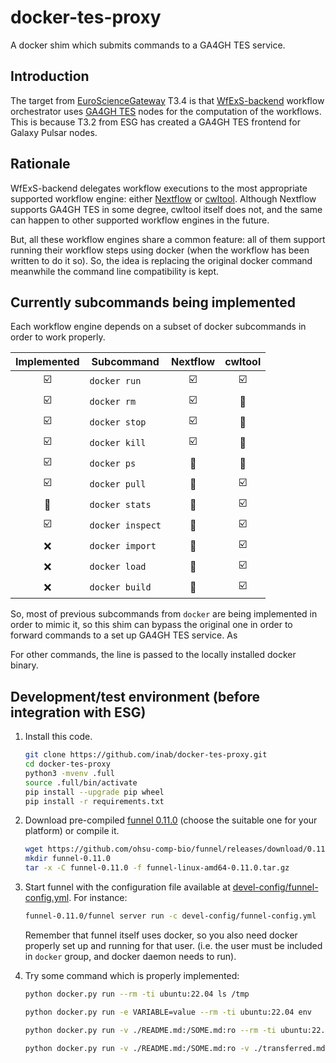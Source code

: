# docker-tes-proxy

A docker shim which submits commands to a GA4GH TES service.

## Introduction

The target from [EuroScienceGateway](https://galaxyproject.org/projects/esg/) T3.4
is that [WfExS-backend](https://github.com/inab/WfExS-backend) workflow
orchestrator uses [GA4GH TES](https://ga4gh.github.io/task-execution-schemas/docs/)
nodes for the computation of the
workflows. This is because T3.2 from ESG has created a GA4GH TES frontend
for Galaxy Pulsar nodes.

## Rationale
WfExS-backend delegates workflow executions to the most appropriate 
supported workflow engine: either [Nextflow](https://www.nextflow.io)
or [cwltool](https://cwltool.readthedocs.io). Although Nextflow supports
GA4GH TES in some degree, cwltool itself does not, and the same can happen
to other supported workflow engines in the future.

But, all these workflow engines share a common feature: all of them support
running their workflow steps using docker (when the workflow has been written
to do it so). So, the idea is replacing the original docker command
meanwhile the command line compatibility is kept.

## Currently subcommands being implemented

Each workflow engine depends on a subset of docker subcommands in order
to work properly.

| Implemented | Subcommand | Nextflow | cwltool |
|:-----------:|------------|:--------:|:-------:|
| :ballot_box_with_check: | `docker run` | :ballot_box_with_check: | :ballot_box_with_check: |
| :ballot_box_with_check: | `docker rm` | :ballot_box_with_check: | :black_square_button: |
| :ballot_box_with_check: | `docker stop` | :ballot_box_with_check: | :black_square_button: |
| :ballot_box_with_check: | `docker kill` | :ballot_box_with_check: | :black_square_button: |
| :ballot_box_with_check: | `docker ps` | :black_square_button: | :black_square_button: |
| :ballot_box_with_check: | `docker pull` | :black_square_button: | :ballot_box_with_check: |
| :black_square_button: | `docker stats` | :black_square_button: | :ballot_box_with_check: |
| :ballot_box_with_check: | `docker inspect` | :black_square_button: | :ballot_box_with_check: |
| :x: | `docker import` | :black_square_button: | :ballot_box_with_check: |
| :x: | `docker load` | :black_square_button: | :ballot_box_with_check: |
| :x: | `docker build` | :black_square_button: | :ballot_box_with_check: |

So, most of previous subcommands from `docker` are being implemented in order to mimic it,
so this shim can bypass the original one in order to forward commands
to a set up GA4GH TES service. As 

For other commands, the line is passed to the locally installed docker binary.

## Development/test environment (before integration with ESG)

1. Install this code.
   
   ```bash
   git clone https://github.com/inab/docker-tes-proxy.git
   cd docker-tes-proxy
   python3 -mvenv .full
   source .full/bin/activate
   pip install --upgrade pip wheel
   pip install -r requirements.txt
   ```

2. Download pre-compiled [funnel 0.11.0](https://github.com/ohsu-comp-bio/funnel/releases/tag/0.11.0)
   (choose the suitable one for your platform) or compile it.
   
   ```bash
   wget https://github.com/ohsu-comp-bio/funnel/releases/download/0.11.0/funnel-linux-amd64-0.11.0.tar.gz
   mkdir funnel-0.11.0
   tar -x -C funnel-0.11.0 -f funnel-linux-amd64-0.11.0.tar.gz
   ```
   
3. Start funnel with the configuration file available at [devel-config/funnel-config.yml](devel-config/funnel-config.yml).
   For instance:
   
   ```bash
   funnel-0.11.0/funnel server run -c devel-config/funnel-config.yml
   ```
   
   Remember that funnel itself uses docker, so you also need docker properly set up and running for that user.
   (i.e. the user must be included in `docker` group, and docker daemon needs to run).
   
4. Try some command which is properly implemented:
   
   ```bash
   python docker.py run --rm -ti ubuntu:22.04 ls /tmp
   ```

   ```bash
   python docker.py run -e VARIABLE=value --rm -ti ubuntu:22.04 env
   ```

   ```bash
   python docker.py run -v ./README.md:/SOME.md:ro --rm -ti ubuntu:22.04 md5sum /SOME.md
   ```

   ```bash
   python docker.py run -v ./README.md:/SOME.md:ro -v ./transferred.md:/tmp/OTHER.md --rm -ti ubuntu:22.04 cp /SOME.md /tmp/OTHER.md
   ```
